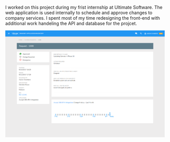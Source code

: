 
I worked on this project during my frist internship at Ultimate Software. The web application is used internally to schedule and approve changes to company services. I spent most of my time redesigning the front-end with additional work handeling the API and database for the projcet.

<img class="w-100 h-100 expandable img-fluid img-border" src="/static/images/cm2.0/Ultimate_site1.png">